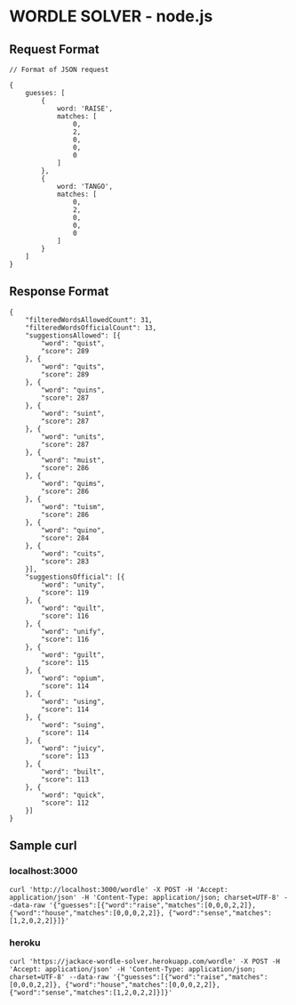 # WORDLE SOLVER - node.js

## Request Format

    // Format of JSON request

    {
        guesses: [
            {
                word: 'RAISE',
                matches: [
                    0,
                    2,
                    0,
                    0,
                    0
                ]
            },
            {
                word: 'TANGO',
                matches: [
                    0,
                    2,
                    0,
                    0,
                    0
                ]
            }
        ]
    }

## Response Format

    {
        "filteredWordsAllowedCount": 31,
        "filteredWordsOfficialCount": 13,
        "suggestionsAllowed": [{
            "word": "quist",
            "score": 289
        }, {
            "word": "quits",
            "score": 289
        }, {
            "word": "quins",
            "score": 287
        }, {
            "word": "suint",
            "score": 287
        }, {
            "word": "units",
            "score": 287
        }, {
            "word": "muist",
            "score": 286
        }, {
            "word": "quims",
            "score": 286
        }, {
            "word": "tuism",
            "score": 286
        }, {
            "word": "quino",
            "score": 284
        }, {
            "word": "cuits",
            "score": 283
        }],
        "suggestionsOfficial": [{
            "word": "unity",
            "score": 119
        }, {
            "word": "quilt",
            "score": 116
        }, {
            "word": "unify",
            "score": 116
        }, {
            "word": "guilt",
            "score": 115
        }, {
            "word": "opium",
            "score": 114
        }, {
            "word": "using",
            "score": 114
        }, {
            "word": "suing",
            "score": 114
        }, {
            "word": "juicy",
            "score": 113
        }, {
            "word": "built",
            "score": 113
        }, {
            "word": "quick",
            "score": 112
        }]
    }

## Sample curl

### localhost:3000

    curl 'http://localhost:3000/wordle' -X POST -H 'Accept: application/json' -H 'Content-Type: application/json; charset=UTF-8' --data-raw '{"guesses":[{"word":"raise","matches":[0,0,0,2,2]}, {"word":"house","matches":[0,0,0,2,2]}, {"word":"sense","matches":[1,2,0,2,2]}]}'

### heroku

    curl 'https://jackace-wordle-solver.herokuapp.com/wordle' -X POST -H 'Accept: application/json' -H 'Content-Type: application/json; charset=UTF-8' --data-raw '{"guesses":[{"word":"raise","matches":[0,0,0,2,2]}, {"word":"house","matches":[0,0,0,2,2]}, {"word":"sense","matches":[1,2,0,2,2]}]}'
